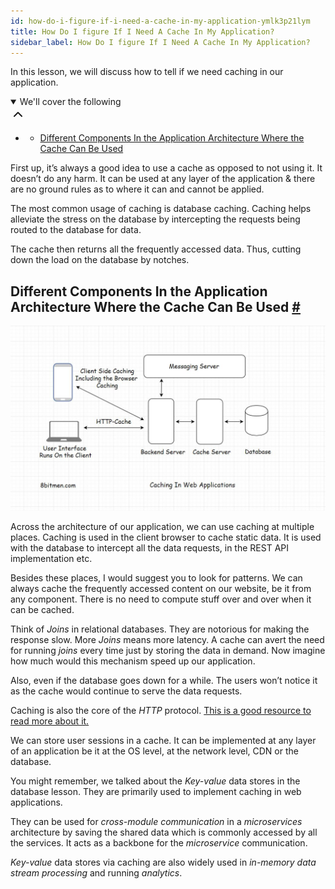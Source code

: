 ```yaml
---
id: how-do-i-figure-if-i-need-a-cache-in-my-application-ymlk3p21lym
title: How Do I figure If I Need A Cache In My Application?
sidebar_label: How Do I figure If I Need A Cache In My Application?
---
```


<div class="PageSummary__TopLeft-sc-19qsvz4-36 fwauBw"><p class="PageSummary__Description-sc-19qsvz4-13 cPWwbw">In this lesson, we will discuss how to tell if we need caching in our application.</p><div class="PageSummary__Toc-sc-19qsvz4-39 gUDsJM"><details open="" class="styles__PageTOCStyled-rf9d2l-0 jgnDfg"><summary role="button" tabindex="0" class="styles__HeadingWrap-rf9d2l-1 jpKLlP">We'll cover the following<div rotate="0" color="black" size="24" display="inline-flex" name="icon-button" class="styles__IconButton-sc-12pjl04-0 bLjBRS"><svg xmlns="http://www.w3.org/2000/svg" width="24" height="24" viewBox="0 0 24 24" fill="none" stroke="currentColor" stroke-width="2" stroke-linecap="round" stroke-linejoin="round"><polyline points="18 15 12 9 6 15"></polyline></svg></div></summary><div class="markdown-container-div"><div class="markdownViewer Markdown__Viewer-sc-7qtuee-1 dZltoR" role="none"><ul>
<li>
<ul>
<li><a href="#different-components-in-the-application-architecture-where-the-cache-can-be-used">Different Components In the Application Architecture Where the Cache Can Be Used</a></li>
</ul>
</li>
</ul>
</div></div></details></div></div><div class="styles__ViewerComponentViewStyled-sc-1xosrua-0 cvzEyH"><div><div><div><div><div class=""><div class=""><div class="markdown-container-div"><div class="markdownViewer Markdown__Viewer-sc-7qtuee-1 zJKNA" role="none"><p data-id="262d7884da62cf56e169aa51a71c179b">First up, it’s always a good idea to use a cache as opposed to not using it. It doesn’t do any harm. It can be used at any layer of the application &amp; there are no ground rules as to where it can and cannot be applied.</p>
<p data-id="c24e56598a697ae4712738802993cfd0">The most common usage of caching is database caching. Caching helps alleviate the stress on the database by intercepting the requests being routed to the database for data.</p>
<p data-id="757158bbd4cc24b2c908fcaa32d5246f">The cache then returns all the frequently accessed data. Thus, cutting down the load on the database by notches.</p>
</div></div></div></div></div></div></div></div></div><div class="styles__ViewerComponentViewStyled-sc-1xosrua-0 cvzEyH"><div><div><div><div><div class=""><div class=""><div class="markdown-container-div"><div class="markdownViewer Markdown__Viewer-sc-7qtuee-1 zJKNA" role="none"><h2 id="different-components-in-the-application-architecture-where-the-cache-can-be-used" data-id="b782e127a8edec932988108ee994f3f4">Different Components In the Application Architecture Where the Cache Can Be Used <a class="markdownIt-Anchor" href="#different-components-in-the-application-architecture-where-the-cache-can-be-used"><span class="anchor-link">#</span></a></h2>
<p data-id="d41d8cd98f00b204e9800998ecf8427e"><img src="assets/api_collection_6064040858091520_6411938009448448_page_5376897221394432_image_6038989893009408.jpeg" alt=""></p>
<p data-id="6a9f9ca3fe4c5670121862d2647aad37">Across the architecture of our application, we can use caching at multiple places. Caching is used in the client browser to cache static data. It is used with the database to intercept all the data requests, in the REST API implementation etc.</p>
<p data-id="113d64a63f9def7f5ebf16f30ea9ac0d">Besides these places, I would suggest you to look for patterns. We can always cache the frequently accessed content on our website, be it from any component. There is no need to compute stuff over and over when it can be cached.</p>
<p data-id="fb429c521713a81ae73f985e4e50a274">Think of <em>Joins</em> in relational databases. They are notorious for making the response slow. More <em>Joins</em> means more latency. A cache can avert the need for running <em>joins</em> every time just by storing the data in demand. Now imagine how much would this mechanism speed up our application.</p>
<p data-id="820c7ded44e1bc7259719c9ae30b8663">Also, even if the database goes down for a while. The users won’t notice it as the cache would continue to serve the data requests.</p>
<p data-id="357f5e3994c86d1e001f1e2666b42304">Caching is also the core of the <em>HTTP</em> protocol. <a href="https://developers.google.com/web/fundamentals/performance/optimizing-content-efficiency/http-caching" target="_blank">This is a good resource to read more about it.</a></p>
<p data-id="e69388e58513c742d8a58d8a4bf1a07c">We can store user sessions in a cache. It can be implemented at any layer of an application be it at the OS level, at the network level, CDN or the database.</p>
<p data-id="01e6f9e07694880700f14cd2112db594">You might remember, we talked about the <em>Key-value</em> data stores in the database lesson. They are primarily used to implement caching in web applications.</p>
<p data-id="d12b241f95631ba247e8b532d2c95d0a">They can be used for <em>cross-module communication</em> in a <em>microservices</em> architecture by saving the shared data which is commonly accessed by all the services. It acts as a backbone for the <em>microservice</em> communication.</p>
<p data-id="aef815b7c10775f4a3e0f736bb320afe"><em>Key-value</em> data stores via caching are also widely used in <em>in-memory data stream processing</em> and running <em>analytics</em>.</p>
</div></div></div></div></div></div></div></div></div>
